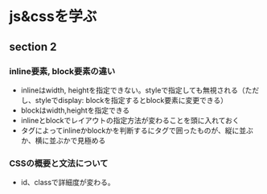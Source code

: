 # js&cssを学ぶ

## section 2

### inline要素, block要素の違い

- inlineはwidth, heightを指定できない。styleで指定しても無視される（ただし、styleでdisplay: blockを指定するとblock要素に変更できる）
- blockはwidth,heightを指定できる
- inlineとblockでレイアウトの指定方法が変わることを頭に入れておく
- タグによってinlineかblockかを判断するにタグで囲ったものが、縦に並ぶか、横に並ぶかで見極める

### CSSの概要と文法について

- id、classで詳細度が変わる。